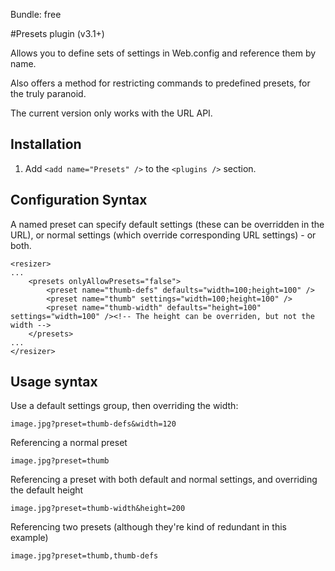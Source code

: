 Bundle: free

#Presets plugin (v3.1+)

Allows you to define sets of settings in Web.config and reference them by name.

Also offers a method for restricting commands to predefined presets, for the truly paranoid.

The current version only works with the URL API.

## Installation

1. Add `<add name="Presets" />` to the `<plugins />` section.

## Configuration Syntax

A named preset can specify default settings (these can be overridden in the URL), or normal settings (which override corresponding URL settings) - or both. 

	<resizer>
	...
		<presets onlyAllowPresets="false">
			<preset name="thumb-defs" defaults="width=100;height=100" />
			<preset name="thumb" settings="width=100;height=100" />
			<preset name="thumb-width" defaults="height=100" settings="width=100" /><!-- The height can be overriden, but not the width -->
		</presets>
	...
	</resizer>

## Usage syntax

Use a default settings group, then overriding the width:

	image.jpg?preset=thumb-defs&width=120

Referencing a normal preset

	image.jpg?preset=thumb

Referencing a preset with both default and normal settings, and overriding the default height

	image.jpg?preset=thumb-width&height=200

Referencing two presets (although they're kind of redundant in this example)

	image.jpg?preset=thumb,thumb-defs